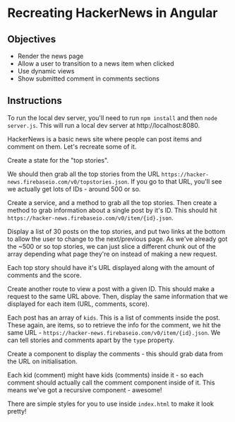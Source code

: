 # Recreating HackerNews in Angular

## Objectives

- Render the news page
- Allow a user to transition to a news item when clicked
- Use dynamic views
- Show submitted comment in comments sections

## Instructions

To run the local dev server, you'll need to run `npm install` and then `node server.js`. This will run a local dev server at http://localhost:8080.

HackerNews is a basic news site where people can post items and comment on them. Let's recreate some of it.

Create a state for the "top stories".

We should then grab all the top stories from the URL `https://hacker-news.firebaseio.com/v0/topstories.json`. If you go to that URL, you'll see we actually get lots of IDs - around 500 or so.

Create a service, and a method to grab all the top stories. Then create a method to grab information about a single post by it's ID. This should hit `https://hacker-news.firebaseio.com/v0/item/{id}.json`.

Display a list of 30 posts on the top stories, and put two links at the bottom to allow the user to change to the next/previous page. As we've already got the ~500 or so top stories, we can just slice a different chunk out of the array depending what page they're on instead of making a new request.

Each top story should have it's URL displayed along with the amount of comments and the score.

Create another route to view a post with a given ID. This should make a request to the same URL above. Then, display the same information that we displayed for each item (URL, comments, score).

Each post has an array of `kids`. This is a list of comments inside the post. These again, are items, so to retrieve the info for the comment, we hit the same URL - `https://hacker-news.firebaseio.com/v0/item/{id}.json`. We can tell stories and comments apart by the `type` property.

Create a component to display the comments - this should grab data from the URL on initialisation.

Each kid (comment) might have kids (comments) inside it - so each comment should actually call the comment component inside of it. This means we've got a recursive component - awesome!

There are simple styles for you to use inside `index.html` to make it look pretty!